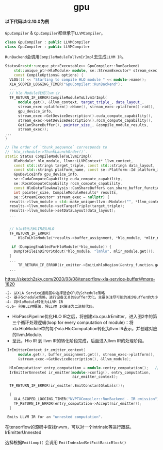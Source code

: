 <h1 align="center">gpu</h1>


#### 以下代码以r2.10.0为例

`GpuCompiler` & `CpuCompiler`都继承于`LLVMCompiler`。

```c++
class GpuCompiler : public LLVMCompiler
class CpuCompiler : public LLVMCompiler
```



`RunBackend`会调用`CompileModuleTollvmIrImpl`去生成`LLVM IR`。

```c++
StatusOr<std::unique_ptr<Executable>> GpuCompiler::RunBackend(
    std::unique_ptr<HloModule> module, se::StreamExecutor* stream_exec,
    const CompileOptions& options) {
  VLOG(1) << "Starting to compile HLO module " << module->name();
  XLA_SCOPED_LOGGING_TIMER("GpuCompiler::RunBackend");
  ...
  // hlo Module转成llvm ir
  TF_RETURN_IF_ERROR(CompileModuleToLlvmIrImpl(
      module.get(), &llvm_context, target_triple_, data_layout_,
      stream_exec->platform()->Name(), stream_exec->platform()->id(),
      gpu_device_info,
      stream_exec->GetDeviceDescription().cuda_compute_capability(),
      stream_exec->GetDeviceDescription().rocm_compute_capability(),
      GetCanShareBuffer(), pointer_size_, &compile_module_results,
      stream_exec));
...
}
```



```c++
// The order of `thunk_sequence` corresponds to
// `hlo_schedule->ThunkLaunchOrder()`.
static Status CompileModuleToLlvmIrImpl(
    HloModule* hlo_module, llvm::LLVMContext* llvm_context,
    const std::string& target_triple, const std::string& data_layout,
    const std::string& platform_name, const se::Platform::Id platform_id,
    GpuDeviceInfo gpu_device_info,
    se::CudaComputeCapability cuda_compute_capability,
    se::RocmComputeCapability rocm_compute_capability,
    const HloDataflowAnalysis::CanShareBuffer& can_share_buffer_function,
    int pointer_size, CompileModuleResults* results,
    se::StreamExecutor* stream_exec = nullptr) {
  results->llvm_module = std::make_unique<llvm::Module>("", *llvm_context);
  results->llvm_module->setTargetTriple(target_triple);
  results->llvm_module->setDataLayout(data_layout);
  ...
    
 
  // hlo转化为MLIR的LHLO
  TF_RETURN_IF_ERROR(
      HloToLhloModule(*results->buffer_assignment, *hlo_module, *mlir_module));
  
   if (DumpingEnabledForHloModule(*hlo_module)) {
    DumpToFileInDirOrStdout(*hlo_module, "lmhlo", mlir_module.get());
  }
  ...
      TF_RETURN_IF_ERROR(ir_emitter->EmitLmhloRegion(&entry_function.getBody()));  // 会调用EmitOp，将mlir转化为llvm ir。
  ...
```





https://sketch2sky.com/2020/03/08/tensorflow-xla-service-buffer/#more-1820





```asm
-2- 从XLA Service通用层中选择适合GPU的Schedule策略
-3- 基于Schedule策略，进行设备无关的Buffer优化，主要关注尽可能的减少Buffer的大小。注意，这里是设备无关的优化，是无法利用硬件Memory特性的。
-4- 将HloModule转化为LLVM IR
-5,6- 利用LLVM框架，将LLVM IR编译为二进制代码。
```



- HloPassPipeline优化HLO IR之后，将创建xla.cpu.IrEmitter，进入图2中的第三个循环处理逻辑(loop for every computation of module)：将xla.HloModule中的每个xla.HloComputation转化为llvm IR表示，并创建对应的llvm.Module.
- 至此，Hlo IR 到 llvm IR的转化阶段完成，后面进入llvm IR的处理阶段。



```c++
 IrEmitterContext ir_emitter_context(
      module.get(), buffer_assignment.get(), stream_exec->platform(),
      &stream_exec->GetDeviceDescription(), &llvm_module);

  HloComputation* entry_computation = module->entry_computation();   // module is the HloModule*
  IrEmitterUnnested ir_emitter(module->config(), entry_computation,
                               &ir_emitter_context);

  TF_RETURN_IF_ERROR(ir_emitter.EmitConstantGlobals());

  {
    XLA_SCOPED_LOGGING_TIMER("NVPTXCompiler::RunBackend - IR emission");
    TF_RETURN_IF_ERROR(entry_computation->Accept(&ir_emitter));
  }
```







```asm
 Emits LLVM IR for an "unnested computation".
```



在tensorflow的源码中查找nvvm，可以对一个intrinsic等进行跟踪。IrEmitterUnnested

选择根据`EmitLoop()` 会调用 `EmitIndexAndSetExitBasicBlock()`